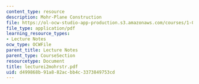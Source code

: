 ```yaml
---
content_type: resource
description: Mohr-Plane Construction
file: https://ol-ocw-studio-app-production.s3.amazonaws.com/courses/1-033-mechanics-of-material-systems-an-energy-approach-fall-2003/d499868b91a882acbb4c3373849753cd_lecturei2mohrstr.pdf
file_type: application/pdf
learning_resource_types:
- Lecture Notes
ocw_type: OCWFile
parent_title: Lecture Notes
parent_type: CourseSection
resourcetype: Document
title: lecturei2mohrstr.pdf
uid: d499868b-91a8-82ac-bb4c-3373849753cd
---
```

